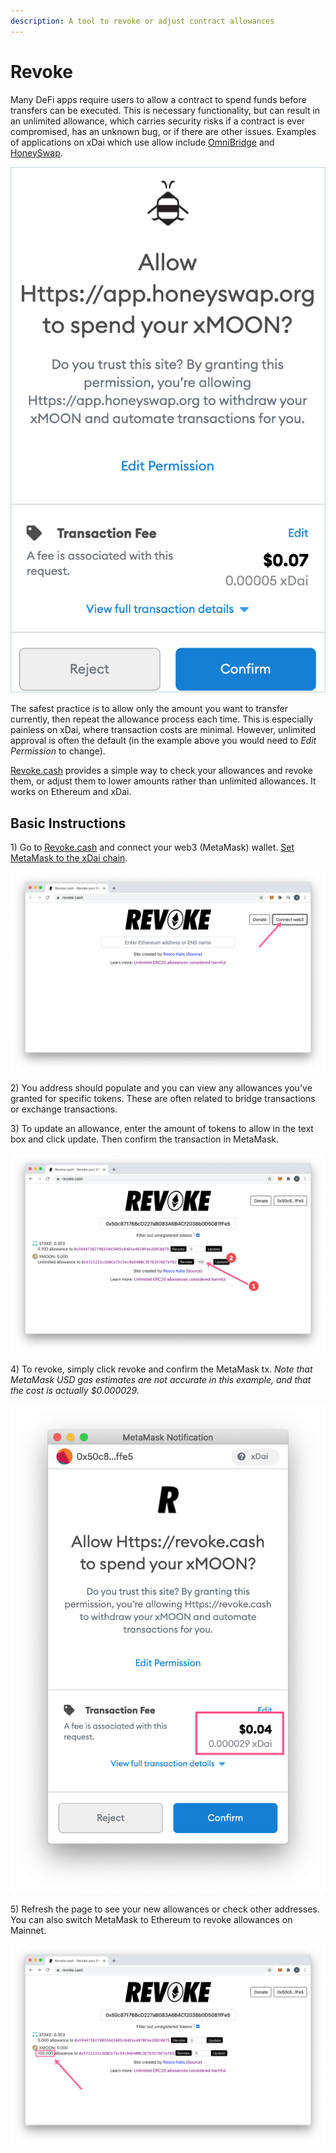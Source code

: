 ```yaml
---
description: A tool to revoke or adjust contract allowances
---
```


# Revoke

Many DeFi apps require users to allow a contract to spend funds before transfers can be executed. This is necessary functionality, but can result in an unlimited allowance, which carries security risks if a contract is ever compromised, has an unknown bug, or if there are other issues. Examples of applications on xDai which use allow include [OmniBridge](https://omni.xdaichain.com/) and [HoneySwap](https://app.honeyswap.org/#/swap).

![Honeyswap allow example](../../.gitbook/assets/approve-example%20%282%29.png)

The safest practice is to allow only the amount you want to transfer currently, then repeat the allowance process each time. This is especially painless on xDai, where transaction costs are minimal. However, unlimited approval is often the default \(in the example above you would need to _Edit Permission_ to change\).

[Revoke.cash](https://revoke.cash/) provides a simple way to check your allowances and revoke them, or adjust them to lower amounts rather than unlimited allowances. It works on Ethereum and xDai.

## Basic Instructions

1\) Go to [Revoke.cash](https://revoke.cash) and connect your web3 \(MetaMask\) wallet. [Set MetaMask to the xDai chain](../wallets/metamask/metamask-setup.md).

![Connect your wallet](../../.gitbook/assets/revoke1.png)

2\) You address should populate and you can view any allowances you've granted for specific tokens. These are often related to bridge transactions or exchange transactions.

3\) To update an allowance, enter the amount of tokens to allow in the text box and click update. Then confirm the transaction in MetaMask.

![Updating an unlimited allowances to a smaller amount](../../.gitbook/assets/revoke2.png)

4\) To revoke, simply click revoke and confirm the MetaMask tx. _Note that MetaMask USD gas estimates are not accurate in this example, and that the cost is actually $0.000029._

![](../../.gitbook/assets/revoke3.png)

5\) Refresh the page to see your new allowances or check other addresses. You can also switch MetaMask to Ethereum to revoke allowances on Mainnet.

![](../../.gitbook/assets/revoke4.png)







